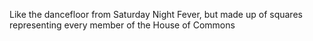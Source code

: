 Like the dancefloor from Saturday Night Fever, but made up of squares representing every member of the House of Commons
